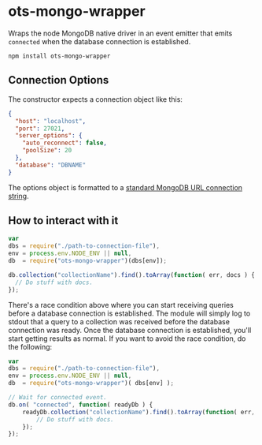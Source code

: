 ots-mongo-wrapper
=================

Wraps the node MongoDB native driver in an event emitter that emits `connected` when the database connection is established.

`npm install ots-mongo-wrapper`

Connection Options
------------------

The constructor expects a connection object like this:
```JSON
{
  "host": "localhost",
  "port": 27021,
  "server_options": {
    "auto_reconnect": false,
    "poolSize": 20
  },
  "database": "DBNAME"
}
```
The options object is formatted to a [standard MongoDB URL connection string](http://mongodb.github.io/node-mongodb-native/driver-articles/mongoclient.html).

How to interact with it
-----------------------
```JavaScript
var
dbs = require("./path-to-connection-file"),
env = process.env.NODE_ENV || null,
db  = require("ots-mongo-wrapper")(dbs[env]);

db.collection("collectionName").find().toArray(function( err, docs ) {
  // Do stuff with docs.
});
```
There's a race condition above where you can start receiving queries before a database connection is established. The module will simply log to stdout that a query to a collection was received before the database connection was ready. Once the database connection is established, you'll start getting results as normal. If you want to avoid the race condition, do the following:

```JavaScript
var
dbs = require("./path-to-connection-file"),
env = process.env.NODE_ENV || null,
db  = require("ots-mongo-wrapper")( dbs[env] );

// Wait for connected event.
db.on( "connected", function( readyDb ) {
    readyDb.collection("collectionName").find().toArray(function( err, docs ) {
        // Do stuff with docs.
    });
});
```

